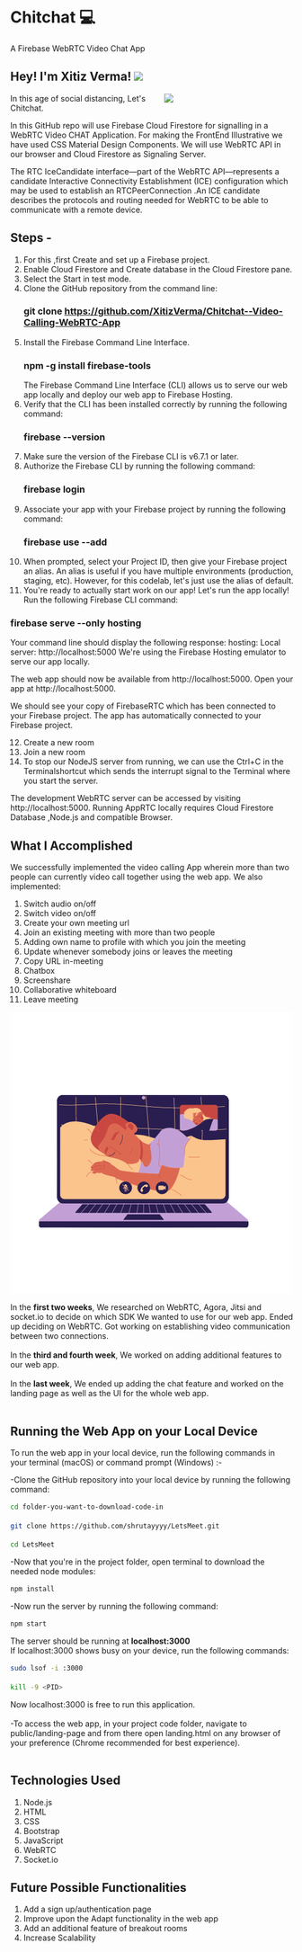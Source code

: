 # Chitchat 💻
A Firebase WebRTC Video Chat App 

<h2>Hey! I'm Xitiz Verma! <img src="https://media.giphy.com/media/12oufCB0MyZ1Go/giphy.gif" width="50"></h2>
<img align='right' src="https://media.giphy.com/media/M9gbBd9nbDrOTu1Mqx/giphy.gif" width="230">

In this age of social distancing, Let's Chitchat. 
<br>

In this GitHub repo will use Firebase Cloud Firestore for signalling in a WebRTC Video CHAT Application.
For making the FrontEnd Illustrative we have used CSS Material Design Components.
We will use WebRTC API in our browser and Cloud Firestore as Signaling Server.

The RTC IceCandidate interface—part of the WebRTC API—represents a candidate Interactive Connectivity Establishment (ICE) configuration which may be used to establish an RTCPeerConnection .An ICE candidate describes the protocols and routing needed for WebRTC to be able to communicate with a remote device.

## Steps -

1. For this ,first Create and set up a Firebase project.
2. Enable Cloud Firestore and Create database in the Cloud Firestore pane.
3. Select the Start in test mode.
4. Clone the GitHub repository from the command line:
   ### git clone https://github.com/XitizVerma/Chitchat--Video-Calling-WebRTC-App
5. Install the Firebase Command Line Interface.
   ### npm -g install firebase-tools
   The Firebase Command Line Interface (CLI) allows us to serve our web app locally and deploy our web app to Firebase Hosting.
6. Verify that the CLI has been installed correctly by running the following command:
   ### firebase --version
7. Make sure the version of the Firebase CLI is v6.7.1 or later.
8. Authorize the Firebase CLI by running the following command:
   ### firebase login
9. Associate your app with your Firebase project by running the following command:
   ### firebase use --add
10. When prompted, select your Project ID, then give your Firebase project an alias.
An alias is useful if you have multiple environments (production, staging, etc). However, for this codelab, let's just use the alias of default.
11. You're ready to actually start work on our app! Let's run the app locally!
Run the following Firebase CLI command:
### firebase serve --only hosting

Your command line should display the following response: hosting: Local server: http://localhost:5000
We're using the Firebase Hosting emulator to serve our app locally.

The web app should now be available from http://localhost:5000.
Open your app at http://localhost:5000.

We should see your copy of FirebaseRTC which has been connected to your Firebase project.
The app has automatically connected to your Firebase project.

12. Create a new room
13. Join a new room
14. To stop our NodeJS server from running, we can use the Ctrl+C in the Terminalshortcut which sends the interrupt signal to the Terminal where you start the server.

The development WebRTC server can be accessed by visiting http://localhost:5000.
Running AppRTC locally requires Cloud Firestore Database ,Node.js and compatible Browser.


What I Accomplished
-------------------
We successfully implemented the video calling App wherein more than two people can currently video call together using the web app. We also implemented:
1. Switch audio on/off
2. Switch video on/off
3. Create your own meeting url
4. Join an existing meeting with more than two people
5. Adding own name to profile with which you join the meeting
6. Update whenever somebody joins or leaves the meeting
7. Copy URL in-meeting
8. Chatbox
9. Screenshare
10. Collaborative whiteboard
11. Leave meeting

![Chitchat](public/landing-page/assets/img/logo.png)


In the <strong>first two weeks</strong>, We researched on WebRTC, Agora, Jitsi and socket.io to decide on which SDK We wanted to use for our web app. Ended up deciding on WebRTC. Got working on establishing video communication between two connections. <br><br>
In the <strong>third and fourth week</strong>, We worked on adding additional features to our web app. <br><br>
In the <strong>last week</strong>, We ended up adding the chat feature and worked on the landing page as well as the UI for the whole web app.<br><br>



Running the Web App on your Local Device
--------------------------------

To run the web app in your local device, run the following commands in your terminal (macOS) or command prompt (Windows) :-

-Clone the GitHub repository into your local device by running the following command:
```bash
cd folder-you-want-to-download-code-in

git clone https://github.com/shrutayyyy/LetsMeet.git

cd LetsMeet
```
-Now that you're in the project folder, open terminal to download the needed node modules:
```bash
npm install
```
-Now run the server by running the following command:
```bash
npm start
```
The server should be running at <strong>localhost:3000</strong><br>
If localhost:3000 shows busy on your device, run the following commands:
```bash
sudo lsof -i :3000

kill -9 <PID>
```
Now localhost:3000 is free to run this application.
<br>
<br>
-To access the web app, in your project code folder, navigate to public/landing-page and from there open landing.html on any browser of your preference (Chrome recommended for best experience).<br><br>

Technologies Used 
-----------------


1. Node.js
2. HTML 
3. CSS 
4. Bootstrap
5. JavaScript
6. WebRTC
7. Socket.io


Future Possible Functionalities
-------------------------------

1. Add a sign up/authentication page
2. Improve upon the Adapt functionality in the web app
3. Add an additional feature of breakout rooms      
4. Increase Scalability 












